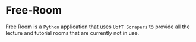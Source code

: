 # Free-Room

Free Room is a `Python` application that uses `UofT Scrapers` to provide all the lecture and tutorial rooms that are currently not in use.
